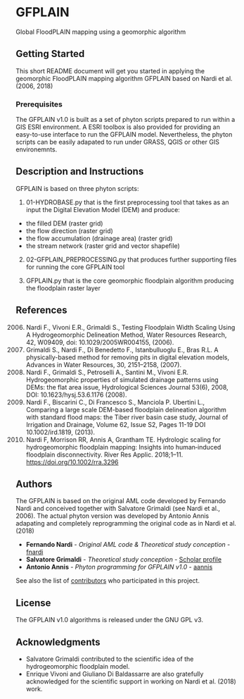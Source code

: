 # GFPLAIN
Global FloodPLAIN mapping using a geomorphic algorithm

## Getting Started

This short README document will get you started in applying the geomorphic FloodPLAIN mapping algorithm GFPLAIN based on Nardi et al. (2006, 2018) 

### Prerequisites

The GFPLAIN v1.0 is built as a set of phyton scripts prepared to run within a GIS ESRI environment. 
A ESRI toolbox is also provided for providing an easy-to-use interface to run the GFPLAIN model.
Nevertheless, the phyton scripts can be easily adapated to run under GRASS, QGIS or other GIS environemnts.

## Description and Instructions

GFPLAIN is based on three phyton scripts:
1) 01-HYDROBASE.py that is the first preprocessing tool that takes as an input the Digital Elevation Model (DEM) and produce:
- the filled DEM (raster grid)
- the flow direction (raster grid)
- the flow accumulation (drainage area) (raster grid)
- the stream network (raster grid and vector shapefile)

2) 02-GFPLAIN_PREPROCESSING.py that produces further supporting files for running the core GFPLAIN tool

3) GFPLAIN.py that is the core geomorphic floodplain algorithm producing the floodplain raster layer

## References
2006) Nardi F., Vivoni E.R., Grimaldi S., Testing Floodplain Width Scaling Using A Hydrogeomorphic Delineation Method, Water Resources Research, 42, W09409, doi: 10.1029/2005WR004155, (2006).
2007) Grimaldi S., Nardi F., Di Benedetto F., Istanbulluoglu E., Bras R.L. A physically-based method for removing pits in digital elevation models, Advances in Water Resources, 30,  2151–2158, (2007). 
2008) Nardi F., Grimaldi S., Petroselli A., Santini M., Vivoni E.R. Hydrogeomorphic properties of simulated drainage patterns using DEMs: the flat area issue, Hydrological Sciences Journal 53(6), 2008, DOI: 10.1623/hysj.53.6.1176 (2008). 
2013) Nardi F., Biscarini C., Di Francesco S., Manciola P. Ubertini L., Comparing a large scale DEM-based floodplain delineation algorithm with standard flood maps: the Tiber river basin case study, Journal of Irrigation and Drainage, Volume 62, Issue S2, Pages 11-19 DOI 10.1002/ird.1819, (2013).
2018) Nardi F, Morrison RR, Annis A, Grantham TE. Hydrologic scaling for hydrogeomorphic floodplain mapping: Insights into human‐induced floodplain disconnectivity. River Res Applic. 2018;1–11. https://doi.org/10.1002/rra.3296


## Authors

The GFPLAIN is based on the original AML code developed by Fernando Nardi and conceived together with Salvatore Grimaldi (see Nardi et al., 2006).
The actual phyton version was developed by Antonio Annis adapating and completely reprogramming the original code as in Nardi et al. (2018)
* **Fernando Nardi** - *Original AML code & Theoretical study conception* - [fnardi](https://github.com/fnardi)
* **Salvatore Grimaldi** - *Theoretical study conception* - [Scholar profile](https://scholar.google.it/citations?user=WZ4OQcMAAAAJ&hl=en)
* **Antonio Annis** - *Phyton programming for GFPLAIN v1.0* - [aannis](https://github.com/aannis)

See also the list of [contributors](https://github.com/your/project/contributors) who participated in this project.

## License

The GFPLAIN v1.0 algorithms is released under the GNU GPL v3.

## Acknowledgments

* Salvatore Grimaldi contributed to the scientific idea of the hydrogeomorphic floodplain model.
* Enrique Vivoni and Giuliano Di Baldassarre  are also gratefully acknowledged for the scientific support in working on Nardi et al. (2018) work.
